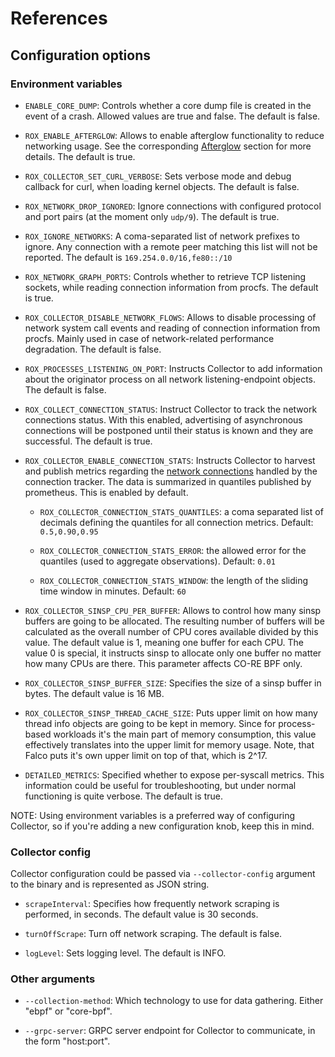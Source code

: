# References

## Configuration options

### Environment variables

* `ENABLE_CORE_DUMP`: Controls whether a core dump file is created in the event
of a crash. Allowed values are true and false. The default is false.

* `ROX_ENABLE_AFTERGLOW`: Allows to enable afterglow functionality to reduce
networking usage. See the corresponding [Afterglow](design-overview.md#Afterglow)
section for more details. The default is true.

* `ROX_COLLECTOR_SET_CURL_VERBOSE`: Sets verbose mode and debug callback for
curl, when loading kernel objects. The default is false.

* `ROX_NETWORK_DROP_IGNORED`: Ignore connections with configured protocol and
port pairs (at the moment only `udp/9`). The default is true.

* `ROX_IGNORE_NETWORKS`: A coma-separated list of network prefixes to ignore.
Any connection with a remote peer matching this list will not be reported.
The default is `169.254.0.0/16,fe80::/10`

* `ROX_NETWORK_GRAPH_PORTS`: Controls whether to retrieve TCP listening
sockets, while reading connection information from procfs. The default is true.

* `ROX_COLLECTOR_DISABLE_NETWORK_FLOWS`: Allows to disable processing of
network system call events and reading of connection information from procfs.
Mainly used in case of network-related performance degradation. The default is
false.

* `ROX_PROCESSES_LISTENING_ON_PORT`: Instructs Collector to add information
about the originator process on all network listening-endpoint objects.
The default is false.

* `ROX_COLLECT_CONNECTION_STATUS`: Instruct Collector to track the network
connections status. With this enabled, advertising of asynchronous connections
will be postponed until their status is known and they are successful.
The default is true.

* `ROX_COLLECTOR_ENABLE_CONNECTION_STATS`: Instructs Collector to harvest
and publish metrics regarding the
[network connections](troubleshooting.md#connection-statistics) handled by the
connection tracker. The data is summarized in quantiles published by prometheus.
This is enabled by default.

  - `ROX_COLLECTOR_CONNECTION_STATS_QUANTILES`: a coma separated list of decimals
    defining the quantiles for all connection metrics. Default: `0.5,0.90,0.95`

  - `ROX_COLLECTOR_CONNECTION_STATS_ERROR`: the allowed error for the quantiles
    (used to aggregate observations). Default: `0.01`

  - `ROX_COLLECTOR_CONNECTION_STATS_WINDOW`: the length of the sliding time window
    in minutes. Default: `60`

* `ROX_COLLECTOR_SINSP_CPU_PER_BUFFER`: Allows to control how many sinsp
buffers are going to be allocated. The resulting number of buffers will be
calculated as the overall number of CPU cores available divided by this
value. The default value is 1, meaning one buffer for each CPU. The value 0 is
special, it instructs sinsp to allocate only one buffer no matter how many CPUs
are there. This parameter affects CO-RE BPF only.

* `ROX_COLLECTOR_SINSP_BUFFER_SIZE`: Specifies the size of a sinsp buffer in
bytes. The default value is 16 MB.

* `ROX_COLLECTOR_SINSP_THREAD_CACHE_SIZE`: Puts upper limit on how many
thread info objects are going to be kept in memory. Since for process-based
workloads it's the main part of memory consumption, this value effectively
translates into the upper limit for memory usage. Note, that Falco puts it's
own upper limit on top of that, which is 2^17.

* `DETAILED_METRICS`: Specified whether to expose per-syscall metrics. This
information could be useful for troubleshooting, but under normal functioning
is quite verbose. The default is true.

NOTE: Using environment variables is a preferred way of configuring Collector,
so if you're adding a new configuration knob, keep this in mind.

### Collector config

Collector configuration could be passed via `--collector-config` argument to
the binary and is represented as JSON string.

* `scrapeInterval`: Specifies how frequently network scraping is performed, in
seconds. The default value is 30 seconds.

* `turnOffScrape`: Turn off network scraping. The default is false.

* `logLevel`: Sets logging level. The default is INFO.

### Other arguments

* `--collection-method`: Which technology to use for data gathering. Either
"ebpf" or "core-bpf".

* `--grpc-server`: GRPC server endpoint for Collector to communicate, in the
form "host:port".
